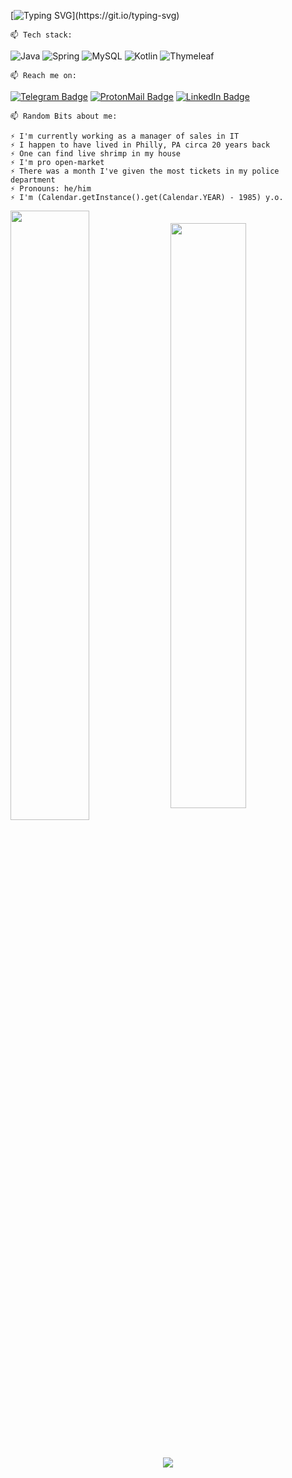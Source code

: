 [![Typing SVG](http://readme-typing-svg.herokuapp.com?color=%231D87C4&size=15&multiline=true&width=600&height=70&lines=Hey%2C+I'm+Alex!++%F0%9F%91%8B;I+absolutely+adore+Java+and+strive+to+bring;clean+and+maintainable+code+to+the+table+no+matter+what.)](https://git.io/typing-svg)

    📫 Tech stack:
![Java](https://img.shields.io/badge/java-%23ED8B00.svg?style=for-the-badge&logo=java&logoColor=white)
![Spring](https://img.shields.io/badge/spring-%236DB33F.svg?style=for-the-badge&logo=spring&logoColor=white)
![MySQL](https://img.shields.io/badge/mysql-%2300f.svg?style=for-the-badge&logo=mysql&logoColor=white)
![Kotlin](https://img.shields.io/badge/kotlin-%230095D5.svg?style=for-the-badge&logo=kotlin&logoColor=white)
![Thymeleaf](https://img.shields.io/badge/Thymeleaf-%23005C0F.svg?style=for-the-badge&logo=Thymeleaf&logoColor=white)

    📫 Reach me on: 
[![Telegram Badge](https://img.shields.io/badge/Telegram-2CA5E0?style=for-the-badge&logo=telegram&logoColor=white)](https://t.me/okrav)
[![ProtonMail Badge](https://img.shields.io/badge/ProtonMail-8B89CC?style=for-the-badge&logo=protonmail&logoColor=white)](mailto:okravi@protonmail.com)
[![LinkedIn Badge](https://img.shields.io/badge/linkedin-%230077B5.svg?style=for-the-badge&logo=linkedin&logoColor=white)](https://www.linkedin.com/in/alexander-ollie-kravchenko-he-him-0829ab18a/)


    📫 Random Bits about me:

    ⚡️ I'm currently working as a manager of sales in IT
    ⚡️ I happen to have lived in Philly, PA circa 20 years back
    ⚡️ One can find live shrimp in my house
    ⚡️ I'm pro open-market
    ⚡️ There was a month I've given the most tickets in my police department
    ⚡️ Pronouns: he/him
    ⚡️ I'm (Calendar.getInstance().get(Calendar.YEAR) - 1985) y.o.
    

 <div class="container"> 
<img src="https://github.r2v.ch/codewars?user=okravi&stroke=%231D87C4&name=true&theme=highcontrast&name=true" align="center" style="vertical-align:middle" width="50%">
<img src="https://github-readme-streak-stats.herokuapp.com/?user=okravi&theme=dark" width="49%" align="center" style="vertical-align:middle" >
 </div> 
 
<p>&nbsp;</p> 
<p></p> 

<p align='center'>
<a href="#"><img src="https://api.visitorbadge.io/api/combined?path=https%3A%2F%2Fgithub.com%2Fokravi%2F&labelColor=%23697689&countColor=%23d9e3f0&style=flat&labelStyle=upper"></a> 
</p>







